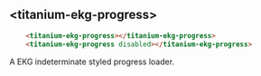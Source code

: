 ## &lt;titanium-ekg-progress&gt;

<!---
```
<custom-element-demo>
  <template>
    <script src="../webcomponentsjs/webcomponents-lite.js"></script>
    <link rel="import" href="titanium-ekg-progress.html">
    <style is="custom-style">
       titanium-ekg-progress {
        --ekg-stroke-color: red;
        --ekg-stroke-width: 1;
      }
    </style>
    <next-code-block></next-code-block>
  </template>
</custom-element-demo>
```
-->
```html
    <titanium-ekg-progress></titanium-ekg-progress>
    <titanium-ekg-progress disabled></titanium-ekg-progress>
```

A EKG indeterminate styled progress loader.